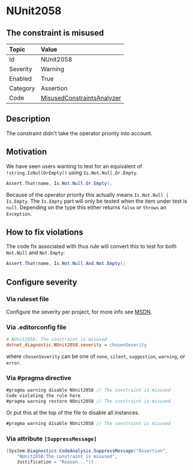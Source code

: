 # NUnit2058

## The constraint is misused

| Topic    | Value
| :--      | :--
| Id       | NUnit2058
| Severity | Warning
| Enabled  | True
| Category | Assertion
| Code     | [MisusedConstraintsAnalyzer](https://github.com/nunit/nunit.analyzers/blob/master/src/nunit.analyzers/MisusedConstraints/MisusedConstraintsAnalyzer.cs)

## Description

The constraint didn't take the operator priority into account.

## Motivation

We have seen users wanting to test for an equivalent of `!string.IsNullOrEmpty()` using `Is.Not.Null.Or.Empty`.

```csharp
Assert.That(name, Is.Not.Null.Or.Empty);
```

Because of the operator priority this actually means `Is.Not.Null | Is.Empty`.
The `Is.Empty` part will only be tested when the item under test is `null`.
Depending on the type this either returns `false` or `throws` an `Exception`.

## How to fix violations

The code fix associated with thus rule will convert this to test for both `Not.Null` and `Not.Empty`:

```csharp
Assert.That(name, Is.Not.Null.And.Not.Empty);
```

<!-- start generated config severity -->
## Configure severity

### Via ruleset file

Configure the severity per project, for more info see
[MSDN](https://learn.microsoft.com/en-us/visualstudio/code-quality/using-rule-sets-to-group-code-analysis-rules?view=vs-2022).

### Via .editorconfig file

```ini
# NUnit2058: The constraint is misused
dotnet_diagnostic.NUnit2058.severity = chosenSeverity
```

where `chosenSeverity` can be one of `none`, `silent`, `suggestion`, `warning`, or `error`.

### Via #pragma directive

```csharp
#pragma warning disable NUnit2058 // The constraint is misused
Code violating the rule here
#pragma warning restore NUnit2058 // The constraint is misused
```

Or put this at the top of the file to disable all instances.

```csharp
#pragma warning disable NUnit2058 // The constraint is misused
```

### Via attribute `[SuppressMessage]`

```csharp
[System.Diagnostics.CodeAnalysis.SuppressMessage("Assertion",
    "NUnit2058:The constraint is misused",
    Justification = "Reason...")]
```
<!-- end generated config severity -->
